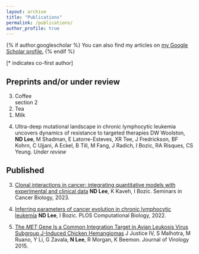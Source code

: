 ```yaml
---
layout: archive
title: "Publications"
permalink: /publications/
author_profile: true
---
```


{% if author.googlescholar %}
  You can also find my articles on <u><a href="{{author.googlescholar}}">my Google Scholar profile</a>.</u>
{% endif %}

<!-- {% include base_path %}

{% for post in site.publications reversed %}
  {% include archive-single.html %}
{% endfor %} -->

[* indicates co-first author]

## Preprints and/or under review

<ol reversed>
  <li>Coffee</li>
section 2
  <li>Tea</li>
  <li>Milk</li>
</ol>


4. Ultra-deep mutational landscape in chronic lymphocytic leukemia uncovers dynamics of resistance to targeted therapies
  DW Woolston, **ND Lee**, M Shadman, E Latorre-Esteves, XR Tee, J Fredrickson, BF Kohrn, C Ujjani, A Eckel, B Till, M Fang, J Radich, I Bozic, RA Risques, CS Yeung.
   *Under review*
## Published

3. [Clonal interactions in cancer: integrating quantitative models with experimental and clinical data](https://doi.org/10.1016/j.semcancer.2023.04.002)
   **ND Lee**, K Kaveh, I Bozic. 
   Seminars in Cancer Biology, 2023.

2. [Inferring parameters of cancer evolution in chronic lymphocytic leukemia](https://doi.org/10.1371/journal.pcbi.1010677)
   **ND Lee**, I Bozic. 
   PLOS Computational Biology, 2022.

1. [The *MET* Gene Is a Common Integration Target in Avian Leukosis Virus Subgroup J-Induced Chicken Hemangiomas](https://doi.org/10.1128/jvi.03225-14)
   J Justice IV, S Malhotra, M Ruano, Y Li, G Zavala, **N Lee**, R Morgan, K Beemon.
   Journal of Virology 2015.
